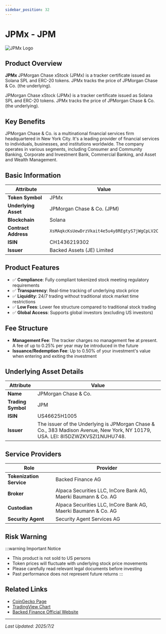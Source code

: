 ```yaml
---
sidebar_position: 32
---
```


# JPMx - JPM

![JPMx Logo](/img/tokens/jpmx.svg)

## Product Overview

**JPMx** JPMorgan Chase xStock (JPMx) is a tracker certificate issued as Solana SPL and ERC-20 tokens. JPMx tracks the price of JPMorgan Chase & Co. (the underlying).

JPMorgan Chase xStock (JPMx) is a tracker certificate issued as Solana SPL and ERC-20 tokens. JPMx tracks the price of JPMorgan Chase & Co. (the underlying).

## Key Benefits

JPMorgan Chase & Co. is a multinational financial services firm headquartered in New York City. It's a leading provider of financial services to individuals, businesses, and institutions worldwide. The company operates in various segments, including Consumer and Community Banking, Corporate and Investment Bank, Commercial Banking, and Asset and Wealth Management.

## Basic Information

| Attribute | Value |
|------|----|
| **Token Symbol** | JPMx |
| **Underlying Asset** | JPMorgan Chase & Co. (JPM) |
| **Blockchain** | Solana |
| **Contract Address** | `XsMAqkcKsUewDrzVkait4e5u4y8REgtyS7jWgCpLV2C` |
| **ISIN** | CH1436219302 |
| **Issuer** | Backed Assets (JE) Limited |

## Product Features

- ✅ **Compliance**: Fully compliant tokenized stock meeting regulatory requirements
- ✅ **Transparency**: Real-time tracking of underlying stock price
- ✅ **Liquidity**: 24/7 trading without traditional stock market time restrictions
- ✅ **Low Fees**: Lower fee structure compared to traditional stock trading
- ✅ **Global Access**: Supports global investors (excluding US investors)

## Fee Structure

- **Management Fee**: The tracker charges no management fee at present. A fee of up to 0.25% per year may be introduced in the future
- **Issuance/Redemption Fee**: Up to 0.50% of your investment's value when entering and exiting the investment

## Underlying Asset Details

| Attribute | Value |
|------|----|
| **Name** | JPMorgan Chase & Co. |
| **Trading Symbol** | JPM |
| **ISIN** | US46625H1005 |
| **Issuer** | The issuer of the Underlying is JPMorgan Chase & Co., 383 Madison Avenue, New York, NY 10179, USA. LEI: 8I5DZWZKVSZI1NUHU748. |

## Service Providers

| Role | Provider |
|------|----|
| **Tokenization Service** | Backed Finance AG |
| **Broker** | Alpaca Securities LLC, InCore Bank AG, Maerki Baumann & Co. AG |
| **Custodian** | Alpaca Securities LLC, InCore Bank AG, Maerki Baumann & Co. AG |
| **Security Agent** | Security Agent Services AG |

## Risk Warning

:::warning Important Notice
- This product is not sold to US persons
- Token prices will fluctuate with underlying stock price movements
- Please carefully read relevant legal documents before investing
- Past performance does not represent future returns
:::

## Related Links

- [CoinGecko Page](https://www.coingecko.com/)
- [TradingView Chart](https://www.tradingview.com/)
- [Backed Finance Official Website](https://backed.fi/)

---

*Last Updated: 2025/7/2*
